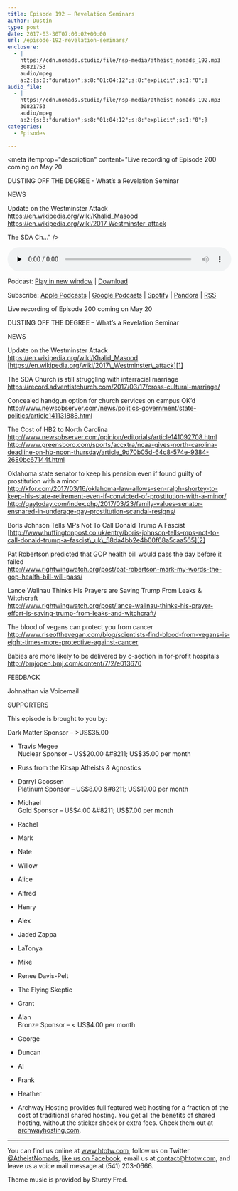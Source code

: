 ```yaml
---
title: ﻿Episode 192 – Revelation Seminars
author: Dustin
type: post
date: 2017-03-30T07:00:02+00:00
url: /﻿episode-192-revelation-seminars/
enclosure:
  - |
    https://cdn.nomads.studio/file/nsp-media/atheist_nomads_192.mp3
    30821753
    audio/mpeg
    a:2:{s:8:"duration";s:8:"01:04:12";s:8:"explicit";s:1:"0";}
audio_file:
  - |
    https://cdn.nomads.studio/file/nsp-media/atheist_nomads_192.mp3
    30821753
    audio/mpeg
    a:2:{s:8:"duration";s:8:"01:04:12";s:8:"explicit";s:1:"0";}
categories:
  - Episodes

---
```

<div itemscope itemtype="http://schema.org/AudioObject">
  <meta itemprop="name" content="﻿Episode 192 &#8211; Revelation Seminars" />
  
  <meta itemprop="uploadDate" content="2017-03-30T01:00:02-06:00" />
  
  <meta itemprop="encodingFormat" content="audio/mpeg" />
  
  <meta itemprop="duration" content="PT1H04M12S" />
  
  <meta itemprop="description" content="Live recording of Episode 200 coming on May 20

DUSTING OFF THE DEGREE - What’s a Revelation Seminar

NEWS

Update on the Westminster Attack
https://en.wikipedia.org/wiki/Khalid_Masood
https://en.wikipedia.org/wiki/2017_Westminster_attack

The SDA Ch..." />
  
  <meta itemprop="contentUrl" content="https://dts.podtrac.com/redirect.mp3/cdn.nomads.studio/file/nsp-media/atheist_nomads_192.mp3" />
  
  <meta itemprop="contentSize" content="29.4" />
  </p> 
  
  <div class="powerpress_player" id="powerpress_player_8455">
    <audio class="wp-audio-shortcode" id="audio-1504-199" preload="none" style="width: 100%;" controls="controls"><source type="audio/mpeg" src="https://dts.podtrac.com/redirect.mp3/cdn.nomads.studio/file/nsp-media/atheist_nomads_192.mp3?_=199" /><a href="https://dts.podtrac.com/redirect.mp3/cdn.nomads.studio/file/nsp-media/atheist_nomads_192.mp3">https://dts.podtrac.com/redirect.mp3/cdn.nomads.studio/file/nsp-media/atheist_nomads_192.mp3</a></audio>
  </div>
</div>

<p class="powerpress_links powerpress_links_mp3">
  Podcast: <a href="https://dts.podtrac.com/redirect.mp3/cdn.nomads.studio/file/nsp-media/atheist_nomads_192.mp3" class="powerpress_link_pinw" target="_blank" title="Play in new window" onclick="return powerpress_pinw('https://htotw.com/?powerpress_pinw=1504-podcast');" rel="nofollow">Play in new window</a> | <a href="https://dts.podtrac.com/redirect.mp3/cdn.nomads.studio/file/nsp-media/atheist_nomads_192.mp3" class="powerpress_link_d" title="Download" rel="nofollow" download="atheist_nomads_192.mp3">Download</a>
</p>

<p class="powerpress_links powerpress_subscribe_links">
  Subscribe: <a href="https://podcasts.apple.com/us/podcast/humanists-take-on-the-world/id530050098?mt=2&ls=1" class="powerpress_link_subscribe powerpress_link_subscribe_itunes" target="_blank" title="Subscribe on Apple Podcasts" rel="nofollow">Apple Podcasts</a> | <a href="https://www.google.com/podcasts?feed=aHR0cDovL2F0aGVpc3Rub21hZHMubGlic3luLmNvbS9yc3M%3D" class="powerpress_link_subscribe powerpress_link_subscribe_googleplay" target="_blank" title="Subscribe on Google Podcasts" rel="nofollow">Google Podcasts</a> | <a href="https://open.spotify.com/show/3LzK2xZGike6Tc1GEMtMbr?si=LieN9SNuTpq96smuaUsH8A" class="powerpress_link_subscribe powerpress_link_subscribe_spotify" target="_blank" title="Subscribe on Spotify" rel="nofollow">Spotify</a> | <a href="https://www.pandora.com/podcast/atheist-nomads/PC:10122?corr=62071012&part=ug" class="powerpress_link_subscribe powerpress_link_subscribe_pandora" target="_blank" title="Subscribe on Pandora" rel="nofollow">Pandora</a> | <a href="https://htotw.com/feed/podcast/" class="powerpress_link_subscribe powerpress_link_subscribe_rss" target="_blank" title="Subscribe via RSS" rel="nofollow">RSS</a>
</p>

Live recording of Episode 200 coming on May 20

DUSTING OFF THE DEGREE &#8211; What’s a Revelation Seminar

NEWS

Update on the Westminster Attack  
<https://en.wikipedia.org/wiki/Khalid_Masood>  
[https://en.wikipedia.org/wiki/2017\_Westminster\_attack][1]

The SDA Church is still struggling with interracial marriage  
<https://record.adventistchurch.com/2017/03/17/cross-cultural-marriage/>

Concealed handgun option for church services on campus OK&#8217;d  
<http://www.newsobserver.com/news/politics-government/state-politics/article141131888.html>

The Cost of HB2 to North Carolina  
 <http://www.newsobserver.com/opinion/editorials/article141092708.html>  
<http://www.greensboro.com/sports/accxtra/ncaa-gives-north-carolina-deadline-on-hb-noon-thursday/article_9d70b05d-64c8-574e-9384-2680bc67144f.html>

Oklahoma state senator to keep his pension even if found guilty of prostitution with a minor  
<http://kfor.com/2017/03/16/oklahoma-law-allows-sen-ralph-shortey-to-keep-his-state-retirement-even-if-convicted-of-prostitution-with-a-minor/>  
<http://gaytoday.com/index.php/2017/03/23/family-values-senator-ensnared-in-underage-gay-prostitution-scandal-resigns/>

Boris Johnson Tells MPs Not To Call Donald Trump A Fascist  
[http://www.huffingtonpost.co.uk/entry/boris-johnson-tells-mps-not-to-call-donald-trump-a-fascist\_uk\_58da4bb2e4b00f68a5caa565][2]

Pat Robertson predicted that GOP health bill would pass the day before it failed  
<http://www.rightwingwatch.org/post/pat-robertson-mark-my-words-the-gop-health-bill-will-pass/>

Lance Wallnau Thinks His Prayers are Saving Trump From Leaks & Witchcraft  
<http://www.rightwingwatch.org/post/lance-wallnau-thinks-his-prayer-effort-is-saving-trump-from-leaks-and-witchcraft/>

The blood of vegans can protect you from cancer  
<http://www.riseofthevegan.com/blog/scientists-find-blood-from-vegans-is-eight-times-more-protective-against-cancer>

Babies are more likely to be delivered by c-section in for-profit hospitals  
<http://bmjopen.bmj.com/content/7/2/e013670>

FEEDBACK

Johnathan via Voicemail

SUPPORTERS

This episode is brought to you by:

Dark Matter Sponsor &#8211; >US$35.00  
* Travis Megee  
Nuclear Sponsor &#8211; US$20.00 &#8211; US$35.00 per month  
* Russ from the Kitsap Atheists & Agnostics  
* Darryl Goossen  
Platinum Sponsor &#8211; US$8.00 &#8211; US$19.00 per month  
* Michael  
Gold Sponsor &#8211; US$4.00 &#8211; US$7.00 per month  
* Rachel  
* Mark  
* Nate  
* Willow  
* Alice  
* Alfred  
* Henry  
* Alex  
* Jaded Zappa  
* LaTonya  
* Mike  
* Renee Davis-Pelt  
* The Flying Skeptic  
* Grant  
* Alan  
Bronze Sponsor &#8211; < US$4.00 per month  
* George  
* Duncan  
* Al  
* Frank  
* Heather

* Archway Hosting provides full featured web hosting for a fraction of the cost of traditional shared hosting. You get all the benefits of shared hosting, without the sticker shock or extra fees. Check them out at <a href="http://archwayhosting.com/" target="_blank" rel="noopener">archwayhosting.com</a>.

<hr width="500" />

You can find us online at <a href="https://www.htotw.com/" target="_blank" rel="noopener">www.htotw.com</a>, follow us on Twitter <a href="https://twitter.com/AtheistNomads" target="_blank" rel="noopener">@AtheistNomads</a>, <a href="https://htotw.com/facebook" target="_blank" rel="noopener">like us on Facebook</a>, email us at <contact@htotw.com>, and leave us a voice mail message at (541) 203-0666.

Theme music is provided by Sturdy Fred.

 [1]: https://en.wikipedia.org/wiki/2017_Westminster_attack
 [2]: http://www.huffingtonpost.co.uk/entry/boris-johnson-tells-mps-not-to-call-donald-trump-a-fascist_uk_58da4bb2e4b00f68a5caa565